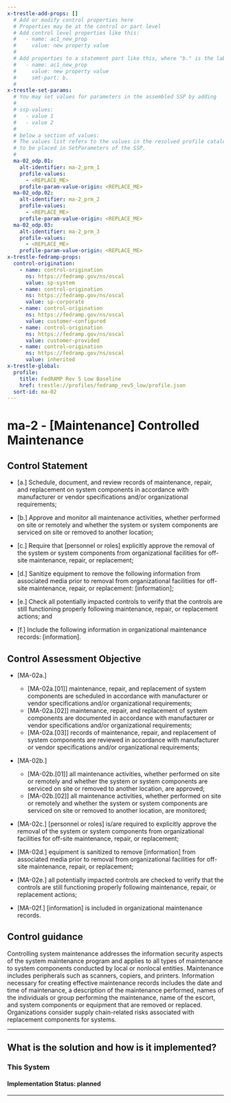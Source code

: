 ```yaml
---
x-trestle-add-props: []
  # Add or modify control properties here
  # Properties may be at the control or part level
  # Add control level properties like this:
  #   - name: ac1_new_prop
  #     value: new property value
  #
  # Add properties to a statement part like this, where "b." is the label of the target statement part
  #   - name: ac1_new_prop
  #     value: new property value
  #     smt-part: b.
  #
x-trestle-set-params:
  # You may set values for parameters in the assembled SSP by adding
  #
  # ssp-values:
  #   - value 1
  #   - value 2
  #
  # below a section of values:
  # The values list refers to the values in the resolved profile catalog, and the ssp-values represent new values
  # to be placed in SetParameters of the SSP.
  #
  ma-02_odp.01:
    alt-identifier: ma-2_prm_1
    profile-values:
      - <REPLACE_ME>
    profile-param-value-origin: <REPLACE_ME>
  ma-02_odp.02:
    alt-identifier: ma-2_prm_2
    profile-values:
      - <REPLACE_ME>
    profile-param-value-origin: <REPLACE_ME>
  ma-02_odp.03:
    alt-identifier: ma-2_prm_3
    profile-values:
      - <REPLACE_ME>
    profile-param-value-origin: <REPLACE_ME>
x-trestle-fedramp-props:
  control-origination:
    - name: control-origination
      ns: https://fedramp.gov/ns/oscal
      value: sp-system
    - name: control-origination
      ns: https://fedramp.gov/ns/oscal
      value: sp-corporate
    - name: control-origination
      ns: https://fedramp.gov/ns/oscal
      value: customer-configured
    - name: control-origination
      ns: https://fedramp.gov/ns/oscal
      value: customer-provided
    - name: control-origination
      ns: https://fedramp.gov/ns/oscal
      value: inherited
x-trestle-global:
  profile:
    title: FedRAMP Rev 5 Low Baseline
    href: trestle://profiles/fedramp_rev5_low/profile.json
  sort-id: ma-02
---
```


# ma-2 - \[Maintenance\] Controlled Maintenance

## Control Statement

- \[a.\] Schedule, document, and review records of maintenance, repair, and replacement on system components in accordance with manufacturer or vendor specifications and/or organizational requirements;

- \[b.\] Approve and monitor all maintenance activities, whether performed on site or remotely and whether the system or system components are serviced on site or removed to another location;

- \[c.\] Require that [personnel or roles] explicitly approve the removal of the system or system components from organizational facilities for off-site maintenance, repair, or replacement;

- \[d.\] Sanitize equipment to remove the following information from associated media prior to removal from organizational facilities for off-site maintenance, repair, or replacement: [information];

- \[e.\] Check all potentially impacted controls to verify that the controls are still functioning properly following maintenance, repair, or replacement actions; and

- \[f.\] Include the following information in organizational maintenance records: [information].

## Control Assessment Objective

- \[MA-02a.\]

  - \[MA-02a.[01]\] maintenance, repair, and replacement of system components are scheduled in accordance with manufacturer or vendor specifications and/or organizational requirements;
  - \[MA-02a.[02]\] maintenance, repair, and replacement of system components are documented in accordance with manufacturer or vendor specifications and/or organizational requirements;
  - \[MA-02a.[03]\] records of maintenance, repair, and replacement of system components are reviewed in accordance with manufacturer or vendor specifications and/or organizational requirements;

- \[MA-02b.\]

  - \[MA-02b.[01]\] all maintenance activities, whether performed on site or remotely and whether the system or system components are serviced on site or removed to another location, are approved;
  - \[MA-02b.[02]\] all maintenance activities, whether performed on site or remotely and whether the system or system components are serviced on site or removed to another location, are monitored;

- \[MA-02c.\] [personnel or roles] is/are required to explicitly approve the removal of the system or system components from organizational facilities for off-site maintenance, repair, or replacement;

- \[MA-02d.\] equipment is sanitized to remove [information] from associated media prior to removal from organizational facilities for off-site maintenance, repair, or replacement;

- \[MA-02e.\] all potentially impacted controls are checked to verify that the controls are still functioning properly following maintenance, repair, or replacement actions;

- \[MA-02f.\] [information] is included in organizational maintenance records.

## Control guidance

Controlling system maintenance addresses the information security aspects of the system maintenance program and applies to all types of maintenance to system components conducted by local or nonlocal entities. Maintenance includes peripherals such as scanners, copiers, and printers. Information necessary for creating effective maintenance records includes the date and time of maintenance, a description of the maintenance performed, names of the individuals or group performing the maintenance, name of the escort, and system components or equipment that are removed or replaced. Organizations consider supply chain-related risks associated with replacement components for systems.

______________________________________________________________________

## What is the solution and how is it implemented?

<!-- For implementation status enter one of: implemented, partial, planned, alternative, not-applicable -->

<!-- Note that the list of rules under ### Rules: is read-only and changes will not be captured after assembly to JSON -->

### This System

<!-- Add implementation prose for the main This System component for control: ma-2 -->

#### Implementation Status: planned

______________________________________________________________________
